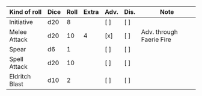 | Kind of roll   | Dice | Roll | Extra | Adv. | Dis. | Note                     |
| -------------- | ---- | ---- | ----- | ---- | ---- | ------------------------ |
| Initiative     | d20  | 8    |       | [ ]  | [ ]  |                          |
| Melee Attack   | d20  | 10   | 4     | [x]  | [ ]  | Adv. through Faerie Fire |
| Spear          | d6   | 1    |       | [ ]  | [ ]  |                          |
| Spell Attack   | d20  | 10   |       | [ ]  | [ ]  |                          |
| Eldritch Blast | d10  | 2    |       | [ ]  | [ ]  |                          |